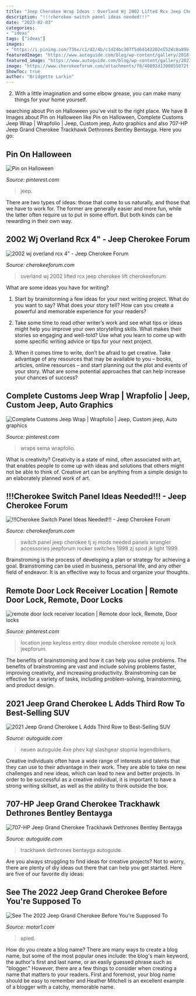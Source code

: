```yaml
---
title: "Jeep Cherokee Wrap Ideas : Overland Wj 2002 Lifted Rcx Jeep Cherokee Lift Cherokeeforum"
description: "!!!cherokee switch panel ideas needed!!!"
date: "2023-02-03"
categories:
- "ideas"
tags: ["ideas"]
images:
- "https://i.pinimg.com/736x/c1/d2/4b/c1d24bc307f5d6d143202e552dc0a89b--halloween.jpg"
featuredImage: "https://www.autoguide.com/blog/wp-content/gallery/2018-jeep-grand-cherokee-trackhawk-live-photos/2018-Jeep-Grand-Cherokee-LAI-03.jpg"
featured_image: "https://www.autoguide.com/blog/wp-content/gallery/2021-jeep-grand-cherokee-l-reveal-2021-01-06/2021-Jeep-Grand-Cherokee-L-92.jpg"
image: "https://www.cherokeeforum.com/attachments/f8/40892d1300055072t-2002-wj-overland-rcx-4-image-2548016760.jpg"
ShowToc: true
author: "Bridgette Larkin"
---
```



2. With a little imagination and some elbow grease, you can make many things for your home yourself.

	

		
searching about Pin on Halloween you've visit to the right place. We have 8 Images about Pin on Halloween like Pin on Halloween, Complete Customs Jeep Wrap | Wrapfolio | Jeep, Custom jeep, Auto graphics and also 707-HP Jeep Grand Cherokee Trackhawk Dethrones Bentley Bentayga. Here you go:
		
    
## Pin On Halloween

<img loading=lazy src="https://i.pinimg.com/736x/c1/d2/4b/c1d24bc307f5d6d143202e552dc0a89b--halloween.jpg" onerror="this.onerror=null;this.src='https://tse2.mm.bing.net/th?id=OIP.nDd1JgCIAH6CtRFgkgzmfwHaJ4&amp;pid=15.1';" alt="Pin on Halloween">

_Source: pinterest.com_

>jeep. 

	

There are two types of ideas: those that come to us naturally, and those that we have to work for. The former are generally easier and more fun, while the latter often require us to put in some effort. But both kinds can be rewarding in their own way.

    
## 2002 Wj Overland Rcx 4&quot; - Jeep Cherokee Forum

<img loading=lazy src="https://www.cherokeeforum.com/attachments/f8/40892d1300055072t-2002-wj-overland-rcx-4-image-2548016760.jpg" onerror="this.onerror=null;this.src='https://tse1.mm.bing.net/th?id=OIP.Ebcc7WQplvIgkppk4wwNGQHaFj&amp;pid=15.1';" alt="2002 wj overland rcx 4&quot; - Jeep Cherokee Forum">

_Source: cherokeeforum.com_

>overland wj 2002 lifted rcx jeep cherokee lift cherokeeforum. 

	

What are some ideas you have for writing?
1. Start by brainstorming a few ideas for your next writing project. What do you want to say? What does your story tell? How can you create a powerful and memorable experience for your readers?
2. Take some time to read other writer’s work and see what tips or ideas might help you improve your own storytelling skills. What makes their stories so engaging and well-told? Use what you learn to come up with some specific writing advice or tips for your next project.

3. When it comes time to write, don’t be afraid to get creative. Take advantage of any resources that may be available to you – books, articles, online resources – and start planning out the plot and events of your story. What are some potential approaches that can help increase your chances of success?

    
## Complete Customs Jeep Wrap | Wrapfolio | Jeep, Custom Jeep, Auto Graphics

<img loading=lazy src="https://i.pinimg.com/736x/69/09/d2/6909d2d5fa8496d7f6cfc1486c50d923.jpg" onerror="this.onerror=null;this.src='https://tse3.mm.bing.net/th?id=OIP.MQ-f9yfL3QGuRqylH-7LQwHaFj&amp;pid=15.1';" alt="Complete Customs Jeep Wrap | Wrapfolio | Jeep, Custom jeep, Auto graphics">

_Source: pinterest.com_

>wraps sema wrapfolio. 

	

What is creativity?
Creativity is a state of mind, often associated with art, that enables people to come up with ideas and solutions that others might not be able to think of. Creative art can be anything from a simple design to an elaborately planned work of art.

    
## !!!Cherokee Switch Panel Ideas Needed!!! - Jeep Cherokee Forum

<img loading=lazy src="https://www.cherokeeforum.com/attachments/f67/245914d1402871464t-cherokee-switch-panel-ideas-needed-4161.jpg" onerror="this.onerror=null;this.src='https://tse3.mm.bing.net/th?id=OIP.0riIt50L0vxgoeo9ZMQoqgHaFp&amp;pid=15.1';" alt="!!!Cherokee Switch Panel Ideas Needed!!! - Jeep Cherokee Forum">

_Source: cherokeeforum.com_

>switch panel jeep cherokee tj xj mods needed panels wrangler accessories jeepforum rocker switches 1998 zj spod jk light 1999. 

	

Brainstroming is the process of developing a plan or strategy for achieving a goal. Brainstroming can be used in business, personal life, and any other field of endeavor. It is an effective way to focus and organize your thoughts.

    
## Remote Door Lock Receiver Location | Remote Door Lock, Remote, Door Locks

<img loading=lazy src="https://i.pinimg.com/736x/6a/ce/c4/6acec436078e7ebd4c728c45593fd132--jeep-xj-keyless-entry.jpg" onerror="this.onerror=null;this.src='https://tse4.mm.bing.net/th?id=OIP.pU0Md01sIRq_SD5gV-RvlgHaDI&amp;pid=15.1';" alt="remote door lock receiver location | Remote door lock, Remote, Door locks">

_Source: pinterest.com_

>location jeep keyless entry door module cherokee remote xj lock jeepforum. 

	

The benefits of brainstroming and how it can help you solve problems.
The benefits of brainstroming are vast and include solving problems faster, improving creativity, and increasing productivity. Brainstroming can be effective for a variety of tasks, including problem-solving, brainstorming, and product design.

    
## 2021 Jeep Grand Cherokee L Adds Third Row To Best-Selling SUV

<img loading=lazy src="https://www.autoguide.com/blog/wp-content/gallery/2021-jeep-grand-cherokee-l-reveal-2021-01-06/2021-Jeep-Grand-Cherokee-L-92.jpg" onerror="this.onerror=null;this.src='https://tse2.mm.bing.net/th?id=OIP.mdA8K_nbjEGaUj81-pfTGwHaH2&amp;pid=15.1';" alt="2021 Jeep Grand Cherokee L Adds Third Row to Best-Selling SUV">

_Source: autoguide.com_

>neuen autoguide 4xe phev kąt slashgear stopnia legendbikers. 

	

Creative individuals often have a wide range of interests and talents that they can use to their advantage in their work. They are able to take on new challenges and new ideas, which can lead to new and better projects. In order to be successful as a creative individual, it is important to have a strong writing skillset, as well as the ability to think outside the box.

    
## 707-HP Jeep Grand Cherokee Trackhawk Dethrones Bentley Bentayga

<img loading=lazy src="https://www.autoguide.com/blog/wp-content/gallery/2018-jeep-grand-cherokee-trackhawk-live-photos/2018-Jeep-Grand-Cherokee-LAI-03.jpg" onerror="this.onerror=null;this.src='https://tse1.mm.bing.net/th?id=OIP.UfaQZxh7J4vnpDeTNrT2HAHaE8&amp;pid=15.1';" alt="707-HP Jeep Grand Cherokee Trackhawk Dethrones Bentley Bentayga">

_Source: autoguide.com_

>trackhawk dethrones bentayga autoguide. 

	

Are you always struggling to find ideas for creative projects? Not to worry, there are plenty of diy ideas out there that can help you get started. Here are five of our favorite diy ideas: 

    
## See The 2022 Jeep Grand Cherokee Before You&#039;re Supposed To

<img loading=lazy src="https://cdn.motor1.com/images/mgl/mpBJv/s3/2022-jeep-grand-cherokee-interior-spied.jpg" onerror="this.onerror=null;this.src='https://tse2.mm.bing.net/th?id=OIP.Wb1sNSYfGEDZPFCwPhirPwHaEK&amp;pid=15.1';" alt="See The 2022 Jeep Grand Cherokee Before You&#039;re Supposed To">

_Source: motor1.com_

>spied. 

	

How do you create a blog name?
There are many ways to create a blog name, but some of the most popular ones include: the blog's main keyword, the author's first and last name, or an easily guessed phrase such as "blogger." However, there are a few things to consider when creating a name that matters to your readers. First and foremost, your blog name should be easy to remember and Heather Mitchell is an excellent example of a blogger with a catchy, memorable name.

